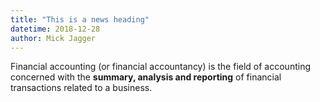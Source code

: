 ```yaml
---
title: "This is a news heading"
datetime: 2018-12-28
author: Mick Jagger 
---
```


Financial accounting (or financial accountancy) is the field of accounting concerned with the **summary, analysis and reporting** of financial transactions related to a business.